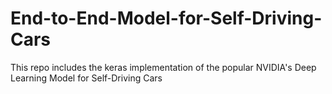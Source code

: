 # End-to-End-Model-for-Self-Driving-Cars
This repo includes the keras implementation of the popular NVIDIA's Deep Learning Model for Self-Driving Cars
